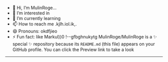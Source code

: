 - 👋 Hi, I’m MulinRoge...
- 👀 I’m interested in 
- 🌱 I’m currently learning
- 📫 How to reach me .kjlh.iol.ik,.
- 😄 Pronouns: okdfjieo
- ⚡ Fun fact: like Markul))0
!--gfbghnukytg
MulinRoge/MulinRoge is a ✨ special ✨ repository because its `README.md` (this file) appears on your GitHub profile.
You can click the Preview link to take a look 
---
